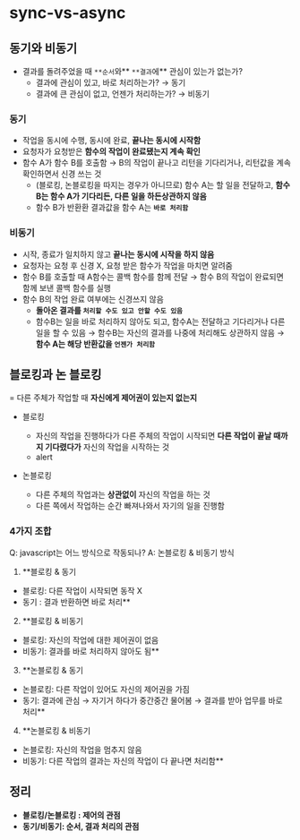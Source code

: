 # sync-vs-async

## 동기와 비동기

- 결과를 돌려주었을 때 `**순서`와** `**결과`에** 관심이 있는가 없는가?
    - 결과에 관심이 있고, 바로 처리하는가? → 동기
    - 결과에 큰 관심이 없고, 언젠가 처리하는가? → 비동기

### 동기

- 작업을 동시에 수행, 동시에 완료, **끝나는 동시에 시작함**
- 요청자가 요청받은 **함수의 작업이 완료됐는지 계속 확인**
- 함수 A가 함수 B를 호출함 → B의 작업이 끝나고 리턴을 기다리거나, 리턴값을 계속 확인하면서 신경 쓰는 것
    - (블로킹, 논블로킹을 따지는 경우가 아니므로) 함수 A는 할 일을 전달하고,  **함수 B는 함수 A가 기다리든, 다른 일을 하든상관하지 않음**
    - 함수 B가 반환환 결과값을 함수 A는 **`바로 처리함`**

### 비동기

- 시작, 종료가 일치하지 않고 **끝나는 동시에 시작을 하지 않음**
- 요청자는 요청 후 신경 X, 요청 받은 함수가 작업을 마치면 알려줌
- 함수 B를 호출할 때 A함수는 콜백 함수를 함께 전달 → 함수 B의 작업이 완료되면 함께 보낸 콜백 함수를 실행
- 함수 B의 작업 완료 여부에는 신경쓰지 않음
    - **돌아온 결과를 `처리할 수도 있고 안할 수도 있음`**
    - 함수B는 일을 바로 처리하지 않아도 되고, 함수A는 전달하고 기다리거나 다른일을 할 수 있음 
    → 함수B는 자신의 결과를 나중에 처리해도 상관하지 않음 → **함수 A는 해당 반환값을 `언젠가 처리함`**


## 블로킹과 논 블로킹

= 다른 주체가 작업할 때 **자신에게 제어권이 있는지 없는지** 

- 블로킹
    - 자신의 작업을 진행하다가 다른 주체의 작업이 시작되면 **다른 작업이 끝날 때까지 기다렸다가** 자신의 작업을 시작하는 것
    - alert
    
- 논블로킹
    - 다른 주체의 작업과는 **상관없이** 자신의 작업을 하는 것
    - 다른 쪽에서 작업하는 순간 빠져나와서 자기의 일을 진행함

### 4가지 조합

Q: javascript는 어느 방식으로 작동되나?
A: 논블로킹 & 비동기 방식

1. **블로킹 & 동기 
 - 블로킹: 다른 작업이 시작되면 동작 X
- 동기 : 결과 반환하면 바로 처리** 

2. **블로킹 & 비동기
- 블로킹: 자신의 작업에 대한 제어권이 없음 
- 비동기: 결과를 바로 처리하지 않아도 됨** 

3. **논블로킹 & 동기
- 논블로킹: 다른 작업이 있어도 자신의 제어권을 가짐 
- 동기: 결과에 관심 → 자기거 하다가 중간중간 물어봄 → 결과를 받아 업무를 바로 처리** 
   
4. **논블로킹 & 비동기
- 논블로킹: 자신의 작업을 멈추지 않음
- 비동기: 다른 작업의 결과는 자신의 작업이 다 끝나면 처리함** 

## 정리

- **블로킹/논블로킹 : 제어의 관점**
- **동기/비동기: 순서, 결과 처리의 관점**
